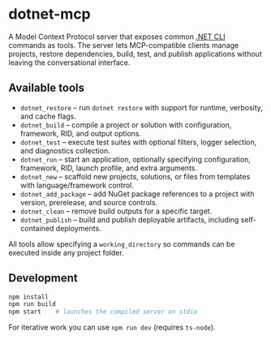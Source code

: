 # dotnet-mcp

A Model Context Protocol server that exposes common [.NET CLI](https://learn.microsoft.com/dotnet/core/tools/) commands as tools. The server lets MCP-compatible clients manage projects, restore dependencies, build, test, and publish applications without leaving the conversational interface.

## Available tools

- `dotnet_restore` – run `dotnet restore` with support for runtime, verbosity, and cache flags.
- `dotnet_build` – compile a project or solution with configuration, framework, RID, and output options.
- `dotnet_test` – execute test suites with optional filters, logger selection, and diagnostics collection.
- `dotnet_run` – start an application, optionally specifying configuration, framework, RID, launch profile, and extra arguments.
- `dotnet_new` – scaffold new projects, solutions, or files from templates with language/framework control.
- `dotnet_add_package` – add NuGet package references to a project with version, prerelease, and source controls.
- `dotnet_clean` – remove build outputs for a specific target.
- `dotnet_publish` – build and publish deployable artifacts, including self-contained deployments.

All tools allow specifying a `working_directory` so commands can be executed inside any project folder.

## Development

```bash
npm install
npm run build
npm start    # launches the compiled server on stdio
```

For iterative work you can use `npm run dev` (requires `ts-node`).
